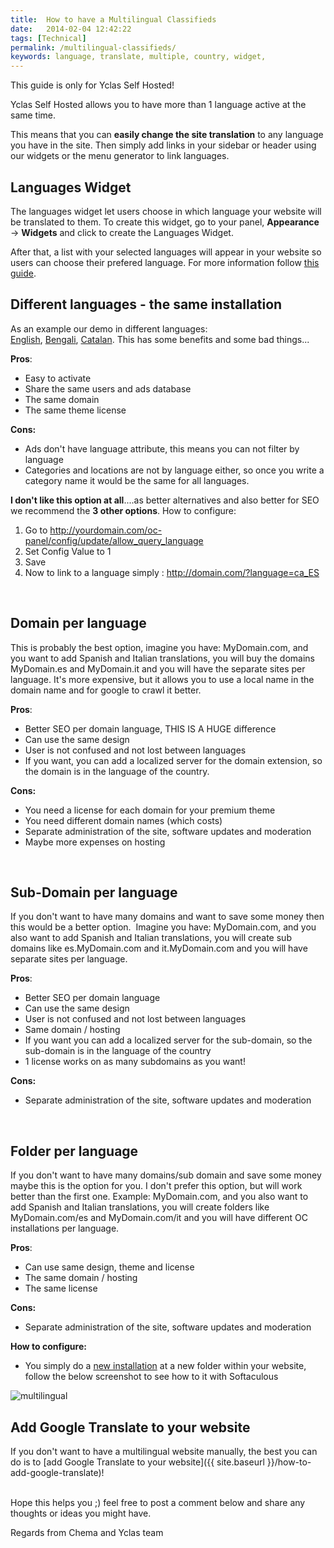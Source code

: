 ```yaml
---
title:  How to have a Multilingual Classifieds
date:   2014-02-04 12:42:22
tags: [Technical]
permalink: /multilingual-classifieds/
keywords: language, translate, multiple, country, widget, 
---
```

<div class="alert alert-warning">
<strong><i class="glyphicon glyphicon-warning-sign"></i> </strong> This guide is only for Yclas Self Hosted!
</div>

Yclas Self Hosted allows you to have more than 1 language active at the same time. 

This means that you can **easily change the site translation** to any language you have in the site. Then simply add links in your sidebar or header using our widgets or the menu generator to link languages.

## Languages Widget

The languages widget let users choose in which language your website will be translated to them. To create this widget, go to your panel, **Appearance** -> **Widgets** and click to create the Languages Widget. 

After that, a list with your selected languages will appear in your website so users can choose their prefered language. For more information follow [this guide](//docs.yclas.com/languages-widget/).


## Different languages - the same installation

As an example our demo in different languages: [English](http://demo2.open-classifieds.com/?language=en_EN), [Bengali](http://demo2.open-classifieds.com/?language=bn_BD), [Catalan](http://demo2.open-classifieds.com/?language=ca_ES). This has some benefits and some bad things...

**Pros**: 

* Easy to activate
* Share the same users and ads database
* The same domain
* The same theme license

**Cons:**

* Ads don't have language attribute, this means you can not filter by language
* Categories and locations are not by language either, so once you write a category name it would be the same for all languages.

**I don't like this option at all**....as better alternatives and also better for SEO we recommend the **3 other options**. How to configure: 

1. Go to http://yourdomain.com/oc-panel/config/update/allow_query_language
2. Set Config Value to 1
3. Save
4. Now to link to a language simply : http://domain.com/?language=ca_ES

<br>

## Domain per language

This is probably the best option, imagine you have: MyDomain.com, and you want to add Spanish and Italian translations, you will buy the domains MyDomain.es and MyDomain.it and you will have the separate sites per language. It's more expensive, but it allows you to use a local name in the domain name and for google to crawl it better.

**Pros**:

* Better SEO per domain language, THIS IS A HUGE difference
* Can use the same design
* User is not confused and not lost between languages
* If you want, you can add a localized server for the domain extension, so the domain is in the language of the country.

**Cons:**

* You need a license for each domain for your premium theme
* You need different domain names (which costs)
* Separate administration of the site, software updates and moderation
* Maybe more expenses on hosting

<br>

## Sub-Domain per language

If you don't want to have many domains and want to save some money then this would be a better option.  Imagine you have: MyDomain.com, and you also want to add Spanish and Italian translations, you will create sub domains like es.MyDomain.com and it.MyDomain.com and you will have separate sites per language.

**Pros**:

* Better SEO per domain language
* Can use the same design
* User is not confused and not lost between languages
* Same domain / hosting
* If you want you can add a localized server for the sub-domain, so the sub-domain is in the language of the country
* 1 license works on as many subdomains as you want!

**Cons:**

* Separate administration of the site, software updates and moderation

<br> 

## Folder per language

If you don't want to have many domains/sub domain and save some money maybe this is the option for you. I don't prefer this option, but will work better than the first one. Example: MyDomain.com, and you also want to add Spanish and Italian translations, you will create folders like MyDomain.com/es and MyDomain.com/it and you will have different OC installations per language.

**Pros**:

* Can use same design, theme and license
* The same domain / hosting
* The same license

**Cons:**

* Separate administration of the site, software updates and moderation

**How to configure:**

* You simply do a [new installation](http://docs.yclas.com/install-yclas/) at a new folder within your website, follow the below screenshot to see how to it with Softaculous

![multilingual](//i0.wp.com/open-classifieds.com/wp-content/uploads/2014/02/multilingual.png?fit=1024%2C1024)

## Add Google Translate to your website

If you don't want to have a multilingual website manually, the best you can do is to [add Google Translate to your website]({{ site.baseurl }}/how-to-add-google-translate)!

<br>
Hope this helps you ;) feel free to post a comment below and share any thoughts or ideas you might have. 

Regards from Chema and Yclas team


